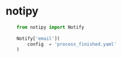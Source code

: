 # notipy

```Python
    from notipy import Notify
    
    Notify['email'](
        config  = 'process_finished.yaml'
    )
```